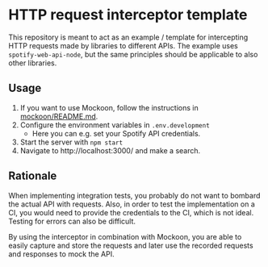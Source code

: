# HTTP request interceptor template

This repository is meant to act as an example / template for intercepting HTTP requests made by libraries to different
APIs. The example uses `spotify-web-api-node`, but the same principles should be applicable to also other libraries.

## Usage

1. If you want to use Mockoon, follow the instructions in [mockoon/README.md](mockoon/README.md).
1. Configure the environment variables in `.env.development`
    * Here you can e.g. set your Spotify API credentials.
1. Start the server with `npm start`
1. Navigate to http://localhost:3000/ and make a search.

## Rationale

When implementing integration tests, you probably do not want to bombard the actual API with requests. Also, in order to
test the implementation on a CI, you would need to provide the credentials to the CI, which is not ideal. Testing for
errors can also be difficult.

By using the interceptor in combination with Mockoon, you are able to easily capture and store the requests and later
use the recorded requests and responses to mock the API.

